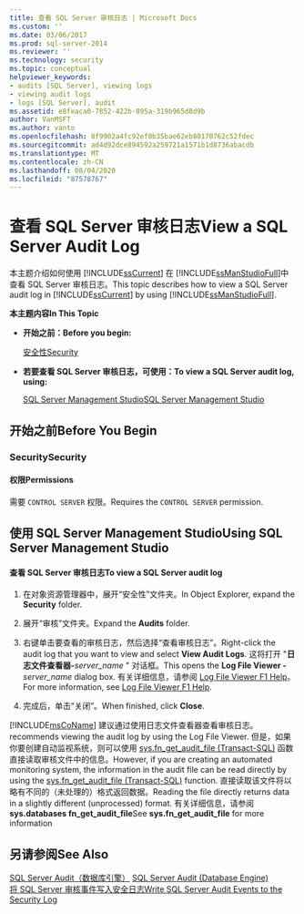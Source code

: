 ```yaml
---
title: 查看 SQL Server 审核日志 | Microsoft Docs
ms.custom: ''
ms.date: 03/06/2017
ms.prod: sql-server-2014
ms.reviewer: ''
ms.technology: security
ms.topic: conceptual
helpviewer_keywords:
- audits [SQL Server], viewing logs
- viewing audit logs
- logs [SQL Server], audit
ms.assetid: e8feaca0-7852-422b-895a-319b965d8d9b
author: VanMSFT
ms.author: vanto
ms.openlocfilehash: 8f9902a4fc92ef0b35bae62eb80170762c52fdec
ms.sourcegitcommit: ad4d92dce894592a259721a1571b1d8736abacdb
ms.translationtype: MT
ms.contentlocale: zh-CN
ms.lasthandoff: 08/04/2020
ms.locfileid: "87578767"
---
```

# <a name="view-a-sql-server-audit-log"></a><span data-ttu-id="26e8b-102">查看 SQL Server 审核日志</span><span class="sxs-lookup"><span data-stu-id="26e8b-102">View a SQL Server Audit Log</span></span>
  <span data-ttu-id="26e8b-103">本主题介绍如何使用 [!INCLUDE[ssCurrent](../../../includes/sscurrent-md.md)] 在 [!INCLUDE[ssManStudioFull](../../../includes/ssmanstudiofull-md.md)]中查看 SQL Server 审核日志。</span><span class="sxs-lookup"><span data-stu-id="26e8b-103">This topic describes how to view a SQL Server audit log in [!INCLUDE[ssCurrent](../../../includes/sscurrent-md.md)] by using [!INCLUDE[ssManStudioFull](../../../includes/ssmanstudiofull-md.md)].</span></span>  
  
 <span data-ttu-id="26e8b-104">**本主题内容**</span><span class="sxs-lookup"><span data-stu-id="26e8b-104">**In This Topic**</span></span>  
  
-   <span data-ttu-id="26e8b-105">**开始之前：**</span><span class="sxs-lookup"><span data-stu-id="26e8b-105">**Before you begin:**</span></span>  
  
     [<span data-ttu-id="26e8b-106">安全性</span><span class="sxs-lookup"><span data-stu-id="26e8b-106">Security</span></span>](#Security)  
  
-   <span data-ttu-id="26e8b-107">**若要查看 SQL Server 审核日志，可使用：**</span><span class="sxs-lookup"><span data-stu-id="26e8b-107">**To view a SQL Server audit log, using:**</span></span>  
  
     [<span data-ttu-id="26e8b-108">SQL Server Management Studio</span><span class="sxs-lookup"><span data-stu-id="26e8b-108">SQL Server Management Studio</span></span>](#SSMSProcedure)  
  
##  <a name="before-you-begin"></a><a name="BeforeYouBegin"></a> <span data-ttu-id="26e8b-109">开始之前</span><span class="sxs-lookup"><span data-stu-id="26e8b-109">Before You Begin</span></span>  
  
###  <a name="security"></a><a name="Security"></a> <span data-ttu-id="26e8b-110">Security</span><span class="sxs-lookup"><span data-stu-id="26e8b-110">Security</span></span>  
  
####  <a name="permissions"></a><a name="Permissions"></a> <span data-ttu-id="26e8b-111">权限</span><span class="sxs-lookup"><span data-stu-id="26e8b-111">Permissions</span></span>  
 <span data-ttu-id="26e8b-112">需要 `CONTROL SERVER` 权限。</span><span class="sxs-lookup"><span data-stu-id="26e8b-112">Requires the `CONTROL SERVER` permission.</span></span>  
  
##  <a name="using-sql-server-management-studio"></a><a name="SSMSProcedure"></a> <span data-ttu-id="26e8b-113">使用 SQL Server Management Studio</span><span class="sxs-lookup"><span data-stu-id="26e8b-113">Using SQL Server Management Studio</span></span>  
  
#### <a name="to-view-a-sql-server-audit-log"></a><span data-ttu-id="26e8b-114">查看 SQL Server 审核日志</span><span class="sxs-lookup"><span data-stu-id="26e8b-114">To view a SQL Server audit log</span></span>  
  
1.  <span data-ttu-id="26e8b-115"> 在对象资源管理器中，展开“安全性”文件夹。</span><span class="sxs-lookup"><span data-stu-id="26e8b-115">In Object Explorer, expand the **Security** folder.</span></span>  
  
2.  <span data-ttu-id="26e8b-116">展开“审核”文件夹。</span><span class="sxs-lookup"><span data-stu-id="26e8b-116">Expand the **Audits** folder.</span></span>  
  
3.  <span data-ttu-id="26e8b-117">右键单击要查看的审核日志，然后选择“查看审核日志”。</span><span class="sxs-lookup"><span data-stu-id="26e8b-117">Right-click the audit log that you want to view and select **View Audit Logs**.</span></span> <span data-ttu-id="26e8b-118">这将打开 "**日志文件查看器-**_server_name_ " 对话框。</span><span class="sxs-lookup"><span data-stu-id="26e8b-118">This opens the **Log File Viewer -**_server_name_ dialog box.</span></span> <span data-ttu-id="26e8b-119">有关详细信息，请参阅 [Log File Viewer F1 Help](../../logs/log-file-viewer-f1-help.md)。</span><span class="sxs-lookup"><span data-stu-id="26e8b-119">For more information, see [Log File Viewer F1 Help](../../logs/log-file-viewer-f1-help.md).</span></span>  
  
4.  <span data-ttu-id="26e8b-120">完成后，单击“关闭”。</span><span class="sxs-lookup"><span data-stu-id="26e8b-120">When finished, click **Close**.</span></span>  
  
 [!INCLUDE[msCoName](../../../includes/msconame-md.md)] <span data-ttu-id="26e8b-121">建议通过使用日志文件查看器查看审核日志。</span><span class="sxs-lookup"><span data-stu-id="26e8b-121">recommends viewing the audit log by using the Log File Viewer.</span></span> <span data-ttu-id="26e8b-122">但是，如果你要创建自动监视系统，则可以使用 [sys.fn_get_audit_file (Transact-SQL)](/sql/relational-databases/system-functions/sys-fn-get-audit-file-transact-sql) 函数直接读取审核文件中的信息。</span><span class="sxs-lookup"><span data-stu-id="26e8b-122">However, if you are creating an automated monitoring system, the information in the audit file can be read directly by using the [sys.fn_get_audit_file &#40;Transact-SQL&#41;](/sql/relational-databases/system-functions/sys-fn-get-audit-file-transact-sql) function.</span></span> <span data-ttu-id="26e8b-123">直接读取该文件将以略有不同的（未处理的）格式返回数据。</span><span class="sxs-lookup"><span data-stu-id="26e8b-123">Reading the file directly returns data in a slightly different (unprocessed) format.</span></span> <span data-ttu-id="26e8b-124">有关详细信息，请参阅**sys.databases fn_get_audit_file**</span><span class="sxs-lookup"><span data-stu-id="26e8b-124">See **sys.fn_get_audit_file** for more information</span></span>  
  
## <a name="see-also"></a><span data-ttu-id="26e8b-125">另请参阅</span><span class="sxs-lookup"><span data-stu-id="26e8b-125">See Also</span></span>  
 <span data-ttu-id="26e8b-126">[SQL Server Audit（数据库引擎）](sql-server-audit-database-engine.md) </span><span class="sxs-lookup"><span data-stu-id="26e8b-126">[SQL Server Audit &#40;Database Engine&#41;](sql-server-audit-database-engine.md) </span></span>  
 [<span data-ttu-id="26e8b-127">将 SQL Server 审核事件写入安全日志</span><span class="sxs-lookup"><span data-stu-id="26e8b-127">Write SQL Server Audit Events to the Security Log</span></span>](write-sql-server-audit-events-to-the-security-log.md)  
  
  

